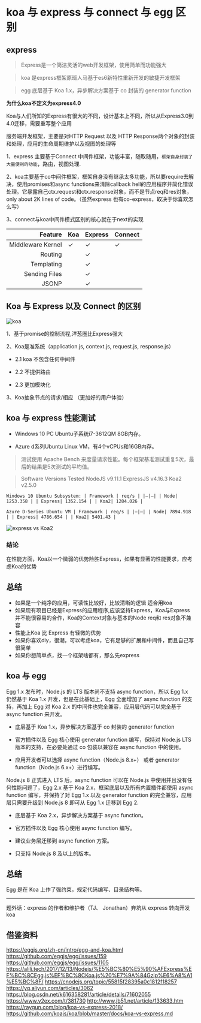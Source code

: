 # koa 与 express 与 connect 与 egg 区别

##  express

>  Express是一个简洁灵活的web开发框架，使用简单而功能强大

> koa 是express框架原班人马基于es6新特性重新开发的敏捷开发框架

> egg 底层基于 Koa 1.x，异步解决方案基于 co 封装的 generator function

  **为什么koa不定义为express4.0**

  Koa与人们所知的Express有很大的不同，设计基本上不同，所以从Express3.0到4.0迁移，需要重写整个应用

服务端开发框架，主要是对HTTP Request 以及 HTTP Response两个对象的封装和处理，应用的生命周期维护以及视图的处理等

1、express 主要基于Connect 中间件框架，功能丰富，随取随用，``框架自身封装了大量便利的功能``，路由，视图处理.

2、koa主要基于co中间件框架，框架自身没有继承太多功能，所以要require去解决，使用promises和async functions来清除callback hell的应用程序并简化错误处理。它暴露自己ctx.request和ctx.response对象，而不是节点req和res对象，only about 2K lines of code。（虽然express 也有co-express，取决于你喜欢怎么写）

3、connect与koa中间件模式区别的核心就在于next的实现

| Feature           | Koa | Express | Connect |
|------------------:|-----|---------|---------|
| Middleware Kernel | ✓   | ✓       | ✓       |
| Routing           |     | ✓       |         |
| Templating        |     | ✓       |         |
| Sending Files     |     | ✓       |         |
| JSONP             |     | ✓       |         |


## Koa 与 Express 以及 Connect 的区别

![koa](https://user-gold-cdn.xitu.io/2017/8/7/eaa60fcf179c834c9f010151a5b360cf?imageView2/0/w/1280/h/960/format/webp/ignore-error/1)

1、基于promise的控制流程,洋葱圈比Express强大

2、Koa是准系统（application.js, context.js, request.js, response.js）

* 2.1 koa 不包含任何中间件

* 2.2 不提供路由

* 2.3 更加模块化

3、Koa抽象节点的请求/相应 （更加好的用户体验）


## koa 与 express 性能测试

* Windows 10 PC Ubuntu子系统i7-3612QM 8GB内存。

* Azure d系列Ubuntu Linux VM，有4个vCPUs和16GB内存。

> 测试使用 Apache Bench 来度量请求性能。每个框架基准测试重复5次，最后的结果是5次测试的平均值。

> Software Versions Tested NodeJS v9.11.1 ExpressJS v4.16.3 Koa2 v2.5.0

```
Windows 10 Ubuntu Subsystem: | Framework | req/s | |–|–| | Node| 1253.358 | | Express| 1352.154 | | Koa2| 1284.026 |
```

```
Azure D-Series Ubuntu VM | Framework | req/s | |–|–| | Node| 7894.918 | | Express| 4786.654 | | Koa2| 5401.43 |
```

![express vs Koa2](https://raygun.com/blog/images/KoaExpress.jpg)

### 结论

在性能方面，Koa以一个微弱的优势险胜Express，如果有显著的性能要求，应考虑Koa的优势


##  总结

* 如果是一个纯净的应用，可读性比较好，比较清晰的逻辑 适合用koa
* 如果现有项目已经是Express的应用程序,应该坚持Express，Koa与Express并不能很容易的合作，Koa的Context对象与基本的Node req和 res对象不兼容
* 性能上Koa 比 Express 有轻微的优势
* 如果你喜欢diy，很潮，可以考虑koa，它有足够的扩展和中间件，而且自己写很简单
* 如果你想简单点，找一个框架啥都有，那么先express

## koa 与 egg

Egg 1.x 发布时，Node.js 的 LTS 版本尚不支持 async function，所以 Egg 1.x 仍然基于 Koa 1.x 开发，但是在此基础上，Egg 全面增加了 async function 的支持，再加上 Egg 对 Koa 2.x 的中间件也完全兼容，应用层代码可以完全基于 async function 来开发。

* 底层基于 Koa 1.x，异步解决方案基于 co 封装的 generator function

* 官方插件以及 Egg 核心使用 generator function 编写，保持对 Node.js LTS 版本的支持，在必要处通过 co 包装以兼容在 async function 中的使用。

* 应用开发者可以选择 async function（Node.js 8.x+） 或者 generator function（Node.js 6.x+）进行编写。

Node.js 8 正式进入 LTS 后，async function 可以在 Node.js 中使用并且没有任何性能问题了，Egg 2.x 基于 Koa 2.x，框架底层以及所有内置插件都使用 async function 编写，并保持了对 Egg 1.x 以及 generator function 的完全兼容，应用层只需要升级到 Node.js 8 即可从 Egg 1.x 迁移到 Egg 2.

* 底层基于 Koa 2.x，异步解决方案基于 async function。

* 官方插件以及 Egg 核心使用 async function 编写。

* 建议业务层迁移到 async function 方案。

* 只支持 Node.js 8 及以上的版本。



## 总结

Egg 是在 Koa 上作了强约束，规定代码编写、目录结构等。


---
题外话：express 的作者和维护者（TJ、 Jonathan）弃坑从 express 转向开发 koa 


## 借鉴资料

https://eggjs.org/zh-cn/intro/egg-and-koa.html
https://github.com/eggjs/egg/issues/159
https://github.com/eggjs/egg/issues/1105
https://alili.tech/2017/12/13/Nodejs/%E5%BC%80%E5%90%AFExpress%EF%BC%8CEgg.js%EF%BC%8CKoa.js%20%E7%9A%84Gzip%E6%A8%A1%E5%BC%8F/
https://cnodejs.org/topic/55815f28395a0c1812f18257
https://yq.aliyun.com/articles/3062
https://blog.csdn.net/k616358281/article/details/71602055
https://www.v2ex.com/t/381730
http://www.jb51.net/article/133633.htm
https://raygun.com/blog/koa-vs-express-2018/
https://github.com/koajs/koa/blob/master/docs/koa-vs-express.md